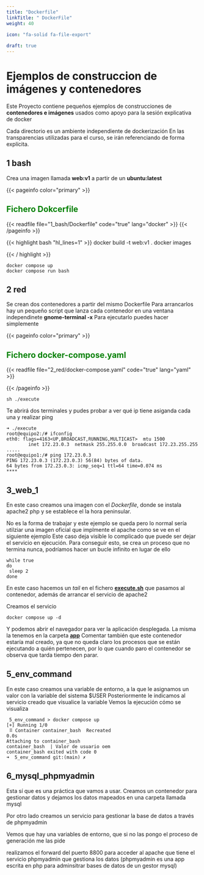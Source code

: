 ```yaml
---
title: "Dockerfile"
linkTitle: " DockerFile"
weight: 40

icon: "fa-solid fa-file-export"
  
draft: true    
---
```

# Ejemplos de construccion de imágenes y contenedores

Este Proyecto contiene pequeños ejemplos de construcciones de **contenedores e imágenes** usados como apoyo para la sesión explicativa de docker

Cada directorio es un ambiente independiente de dockerización
En las transparencias utilizadas para el curso, se irán referenciando de forma explícita.


## 1 bash

 Crea una imagen llamada __web:v1__ a partir de un __ubuntu:latest__

{{< pageinfo color="primary" >}}
<h2 style="color:green"> Fichero Dokcerfile</h2>
{{< readfile file="1_bash/Dockerfile" code="true" lang="docker" >}}
{{< /pageinfo >}}


{{< highlight bash "hl_lines=1" >}}
docker build -t web:v1 .
docker images

{{< / highlight >}}


```shell
docker compose up
docker compose run bash
```

## 2 red
Se crean dos contenedores a partir del mismo Dockerfile 
Para arrancarlos hay un pequeño script que lanza cada contenedor en una ventana independinete **gnome-terminal -x** 
Para ejecutarlo puedes hacer simplemente  

{{< pageinfo color="primary" >}}
<h2 style="color:green"> Fichero docker-compose.yaml</h2>
{{< readfile file="2_red/docker-compose.yaml" code="true" lang="yaml" >}}

{{< /pageinfo >}}

```shell
sh ./execute
```
Te abrirá dos terminales y pudes probar  a ver qué ip tiene asiganda cada una y realizar ping
```shell
➜ ./execute 
root@equipo2:/# ifconfig
eth0: flags=4163<UP,BROADCAST,RUNNING,MULTICAST>  mtu 1500
        inet 172.23.0.3  netmask 255.255.0.0  broadcast 172.23.255.255
.....
root@equipo1:/# ping 172.23.0.3
PING 172.23.0.3 (172.23.0.3) 56(84) bytes of data.
64 bytes from 172.23.0.3: icmp_seq=1 ttl=64 time=0.074 ms
****
```
## 3_web_1
En este caso creamos una imagen con el *Dockerfile*, donde se instala apache2 php y se establece el la hora peninsular.

No es la forma de trabajar y este ejemplo se queda pero lo normal sería utilziar una imagen oficial que implmente el apache como se ve en el siguiente ejemplo
Este caso deja visible lo complicado que puede ser dejar el servicio en ejecución.
Para conseguir esto, se crea un proceso que no termina nunca, podríamos hacer un bucle infinito en lugar de ello
```shell
while true
do
 sleep 2
done
```
En este caso hacemos un *tail* en el fichero [**execute.sh**](./3_web_1/execute.sh) que pasamos al contenedor, además de arrancar el servicio de apache2

Creamos el servicio
```shell
docker compose up -d 
```
Y podemos abrir el navegador para ver la aplicación desplegada. La misma la tenemos en la carpeta **[app](./3_web_1/app)**
Comentar también que este contenedor estaría mal creado, ya que no queda claro los procesos que se están ejecutando a quién pertenecen, por lo que cuando paro el contenedor se observa que tarda tiempo den parar.
## 5_env_command
En este caso creamos una variable de entorno, a la que le asignamos un valor con la variable del sistema $USER
Posteriormente le indicamos al servicio creado que visualice la variable
Vemos la ejecución cómo se visualiza

```shell
 5_env_command > docker compose up
[+] Running 1/0
 ⠿ Container container_bash  Recreated                                                                       0.0s
Attaching to container_bash
container_bash  | Valor de usuario oem
container_bash exited with code 0
➜  5_env_command git:(main) ✗ 
```


## 6_mysql_phpmyadmin
Esta sí que es una práctica que vamos a usar. Creamos un contenedor para gestionar datos y dejamos los datos mapeados en una carpeta llamada mysql

Por otro lado creamos un servicio para gestionar la base de datos a través de phpmyadmin

Vemos que hay una variables de entorno, que si no las pongo el proceso de generación me las pide

realizamos el forward del puerto 8800 para acceder al apache que tiene el servicio phpmyadmin que gestiona los datos (phpmyadmin es una app escrita en php para adminsitrar bases de datos de un gestor mysql)

